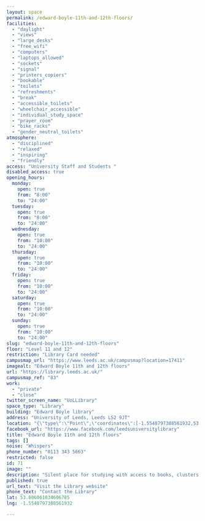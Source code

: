 ```yaml
---
layout: space
permalink: /edward-boyle-11th-and-12th-floors/
facilities:
  - "daylight"
  - "views"
  - "large_desks"
  - "free_wifi"
  - "computers"
  - "laptops_allowed"
  - "sockets"
  - "signal"
  - "printers_copiers"
  - "bookable"
  - "toilets"
  - "refreshments"
  - "break"
  - "accessible_toilets"
  - "wheelchair_accessible"
  - "individual_study_space"
  - "prayer_room"
  - "bike_racks"
  - "gender_neutral_toilets"
atmosphere:
  - "disciplined"
  - "relaxed"
  - "inspiring"
  - "friendly"
access: "University Staff and Students "
disabled_access: true
opening_hours:
  monday:
    open: true
    from: "8:00"
    to: "24:00"
  tuesday:
    open: true
    from: "8:00"
    to: "24:00"
  wednesday:
    open: true
    from: "10:00"
    to: "24:00"
  thursday:
    open: true
    from: "10:00"
    to: "24:00"
  friday:
    open: true
    from: "10:00"
    to: "24:00"
  saturday:
    open: true
    from: "10:00"
    to: "24:00"
  sunday:
    open: true
    from: "10:00"
    to: "24:00"
slug: "edward-boyle-11th-and-12th-floors"
floor: "Level 11 and 12"
restriction: "Library Card needed"
campusmap_url: "https://www.leeds.ac.uk/campusmap?location=17411"
imagealt: "Edward Boyle 11th and 12th floors"
url: "https://library.leeds.ac.uk/"
campusmap_ref: "83"
work:
  - "private"
  - "close"
twitter_screen_name: "UoLLibrary"
space_type: "Library"
building: "Edward Boyle library"
address: "University of Leeds, Leeds LS2 9JT"
location: "{\"type\":\"Point\",\"coordinates\":[-1.5548797388561932,53.806061034606785]}"
facebook_url: "https://www.facebook.com/leedsuniversitylibrary"
title: "Edward Boyle 11th and 12th floors"
tags: []
noise: "Whispers"
phone_number: "0113 343 5663"
restricted: false
id: 71
image: ""
description: "Silent place for studying with access to books, clusters and nice high views of the University campus. Perfect place for focused study and exam preparation."
published: true
url_text: "Visit the Library website"
phone_text: "Contact the Library"
lat: 53.806061034606785
lng: -1.5548797388561932

---
```

